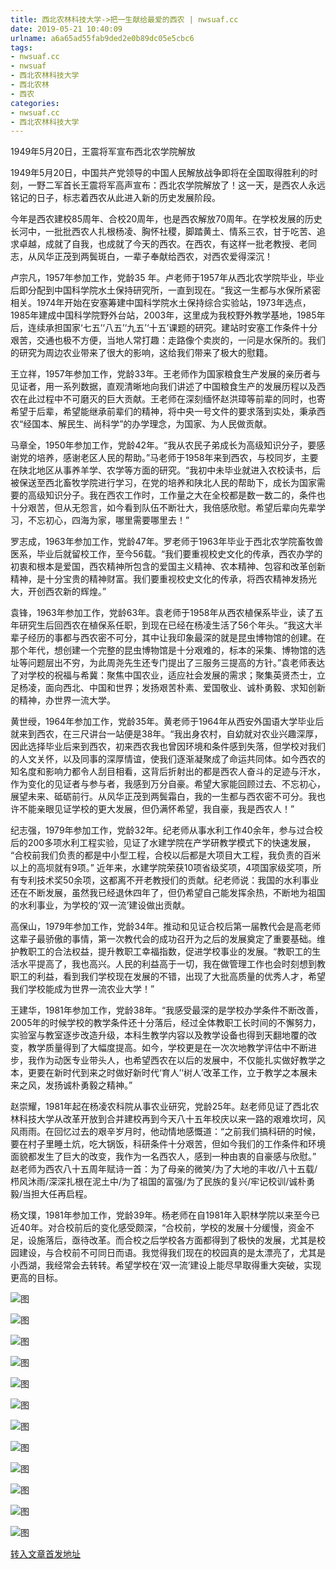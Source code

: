 ```yaml
---
title: 西北农林科技大学->把一生献给最爱的西农 | nwsuaf.cc
date: 2019-05-21 10:40:09
urlname: a6a65ad55fab9ded2e0b89dc05e5cbc6
tags: 
- nwsuaf.cc
- nwsuaf
- 西北农林科技大学
- 西北农林
- 西农
categories:
- nwsuaf.cc
- 西北农林科技大学
---
```



1949年5月20日，王震将军宣布西北农学院解放

1949年5月20日，中国共产党领导的中国人民解放战争即将在全国取得胜利的时刻，一野二军首长王震将军高声宣布：西北农学院解放了！这一天，是西农人永远铭记的日子，标志着西农从此进入新的历史发展阶段。

今年是西农建校85周年、合校20周年，也是西农解放70周年。在学校发展的历史长河中，一批批西农人扎根杨凌、胸怀社稷，脚踏黄土、情系三农，甘于吃苦、追求卓越，成就了自我，也成就了今天的西农。在西农，有这样一批老教授、老同志，从风华正茂到两鬓斑白，一辈子奉献给西农，对西农爱得深沉！

卢宗凡，1957年参加工作，党龄35 年。卢老师于1957年从西北农学院毕业，毕业后即分配到中国科学院水土保持研究所，一直到现在。“我这一生都与水保所紧密相关。1974年开始在安塞筹建中国科学院水土保持综合实验站，1973年选点，1985年建成中国科学院野外台站，2003年，这里成为我校野外教学基地，1985年后，连续承担国家‘七五’‘八五’‘九五’‘十五’课题的研究。建站时安塞工作条件十分艰苦，交通也极不方便，当地人常打趣：走路像个卖炭的，一问是水保所的。我们的研究为周边农业带来了很大的影响，这给我们带来了极大的慰籍。

王立祥，1957年参加工作，党龄33年。王老师作为国家粮食生产发展的亲历者与见证者，用一系列数据，直观清晰地向我们讲述了中国粮食生产的发展历程以及西农在此过程中不可磨灭的巨大贡献。王老师在深刻缅怀赵洪璋等前辈的同时，也寄希望于后辈，希望能继承前辈们的精神，将中央一号文件的要求落到实处，秉承西农“经国本、解民生、尚科学”的办学理念，为国家、为人民做贡献。

马章全，1950年参加工作，党龄42年。“我从农民子弟成长为高级知识分子，要感谢党的培养，感谢老区人民的帮助。”马老师于1958年来到西农，与校同岁，主要在陕北地区从事养羊学、农学等方面的研究。“我初中未毕业就进入农校读书，后被保送至西北畜牧学院进行学习，在党的培养和陕北人民的帮助下，成长为国家需要的高级知识分子。我在西农工作时，工作量之大在全校都是数一数二的，条件也十分艰苦，但从无怨言，如今看到队伍不断壮大，我倍感欣慰。希望后辈向先辈学习，不忘初心，四海为家，哪里需要哪里去！”

罗志成，1963年参加工作，党龄47年。罗老师于1963年毕业于西北农学院畜牧兽医系，毕业后就留校工作，至今56载。“我们要重视校史文化的传承，西农办学的初衷和根本是爱国，西农精神所包含的爱国主义精神、农本精神、包容和改革创新精神，是十分宝贵的精神财富。我们要重视校史文化的传承，将西农精神发扬光大，开创西农新的辉煌。”

袁锋，1963年参加工作，党龄63年。袁老师于1958年从西农植保系毕业，读了五年研究生后回西农在植保系任职，到现在已经在杨凌生活了56个年头。“我这大半辈子经历的事都与西农密不可分，其中让我印象最深的就是昆虫博物馆的创建。在那个年代，想创建一个完整的昆虫博物馆是十分艰难的，标本的采集、博物馆的选址等问题层出不穷，为此周尧先生还专门提出了三服务三提高的方针。”袁老师表达了对学校的祝福与希冀：聚焦中国农业，适应社会发展的需求；聚集英贤杰士，立足杨凌，面向西北、中国和世界；发扬艰苦朴素、爱国敬业、诚朴勇毅、求知创新的精神，办世界一流大学。

黄世绶，1964年参加工作，党龄35年。黄老师于1964年从西安外国语大学毕业后就来到西农，在三尺讲台一站便是38年。“我出身农村，自幼就对农业兴趣深厚，因此选择毕业后来到西农，初来西农我也曾因环境和条件感到失落，但学校对我们的人文关怀，以及同事的深厚情谊，使我们逐渐凝聚成了命运共同体。如今西农的知名度和影响力都令人刮目相看，这背后折射出的都是西农人奋斗的足迹与汗水，作为变化的见证者与参与者，我感到万分自豪。希望大家能回顾过去、不忘初心，展望未来、砥砺前行。从风华正茂到两鬓霜白，我的一生都与西农密不可分。我也许不能亲眼见证学校的更大发展，但仍满怀希望，我自豪，我是西农人！”

纪志强，1979年参加工作，党龄32年。纪老师从事水利工作40余年，参与过合校后的200多项水利工程实验，见证了水建学院在产学研教学模式下的快速发展， “合校前我们负责的都是中小型工程，合校以后都是大项目大工程，我负责的百米以上的高坝就有9项。” 近年来，水建学院荣获10项省级奖项，4项国家级奖项，所有专利技术奖50余项，这都离不开老教授们的贡献。纪老师说：我国的水利事业还在不断发展，虽然我已经退休四年了，但仍希望自己能发挥余热，不断地为祖国的水利事业，为学校的‘双一流’建设做出贡献。

高保山，1979年参加工作，党龄34年。推动和见证合校后第一届教代会是高老师这辈子最骄傲的事情，第一次教代会的成功召开为之后的发展奠定了重要基础。维护教职工的合法权益，提升教职工幸福指数，促进学校事业的发展。“教职工的生活水平提高了，我也高兴。人民的利益高于一切，我在做管理工作也会时刻想到教职工的利益，看到我们学校现在发展的不错，出现了大批高质量的优秀人才，希望我们学校能成为世界一流农业大学！” 

王建华，1981年参加工作，党龄38年。“我感受最深的是学校办学条件不断改善，2005年的时候学校的教学条件还十分落后，经过全体教职工长时间的不懈努力，实验室与教室逐步改造升级，本科生教学内容以及教学设备也得到天翻地覆的改变，教学质量得到了大幅度提高。如今，学校更是在一次次地教学评估中不断进步，我作为动医专业带头人，也希望西农在以后的发展中，不仅能扎实做好教学之本，更要在新时代到来之时做好新时代‘育人’‘树人’改革工作，立于教学之本展未来之风，发扬诚朴勇毅之精神。”

赵崇耀，1981年起在杨凌农科院从事农业研究，党龄25年。赵老师见证了西北农林科技大学从改革开放到合并建校再到今天八十五年校庆以来一路的艰难坎坷，风风雨雨。在回忆过去的艰辛岁月时，他动情地感慨道：“之前我们搞科研的时候，要在村子里睡土炕，吃大锅饭，科研条件十分艰苦，但如今我们的工作条件和环境面貌都发生了巨大的改变，我作为一名西农人，感到一种由衷的自豪感与欣慰。” 赵老师为西农八十五周年赋诗一首：为了母亲的微笑/为了大地的丰收/八十五载/栉风沐雨/深深扎根在泥土中/为了祖国的富强/为了民族的复兴/牢记校训/诚朴勇毅/当担大任再启程。 

杨文璞，1981年参加工作，党龄39年。杨老师在自1981年入职林学院以来至今已近40年。对合校前后的变化感受颇深，“合校前，学校的发展十分缓慢，资金不足，设施落后，亟待改革。而合校之后学校各方面都得到了极快的发展，尤其是校园建设，与合校前不可同日而语。我觉得我们现在的校园真的是太漂亮了，尤其是小西湖，我经常会去转转。希望学校在‘双一流’建设上能尽早取得重大突破，实现更高的目标。



![图](https://news.nwsuaf.edu.cn/images/content/2019-05/20190521094812788515.jpg)

![图](https://news.nwsuaf.edu.cn/images/content/2019-05/20190521094754965426.jpg)

![图](https://news.nwsuaf.edu.cn/images/content/2019-05/20190521094734266365.jpg)

![图](https://news.nwsuaf.edu.cn/images/content/2019-05/20190521094717088211.jpg)

![图](https://news.nwsuaf.edu.cn/images/content/2019-05/20190521094701662117.jpg)

![图](https://news.nwsuaf.edu.cn/images/content/2019-05/20190521094645223026.jpg)

![图](https://news.nwsuaf.edu.cn/images/content/2019-05/20190521094628274953.jpg)

![图](https://news.nwsuaf.edu.cn/images/content/2019-05/20190521094608142886.jpg)

![图](https://news.nwsuaf.edu.cn/images/content/2019-05/20190521094552244727.jpg)

![图](https://news.nwsuaf.edu.cn/images/content/2019-05/20190521094531820646.jpg)

![图](https://news.nwsuaf.edu.cn/images/content/2019-05/20190521094336128449.jpg)

![图](https://news.nwsuaf.edu.cn/images/content/2019-05/20190521094505954511.jpg)

[转入文章首发地址](https://news.nwsuaf.edu.cn/xnxw/89701.htm)